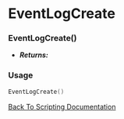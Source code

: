 # EventLogCreate

### EventLogCreate()
- ***Returns:*** 

### Usage

```Lua
EventLogCreate()
```


[Back To Scripting Documentation](../README.md)
